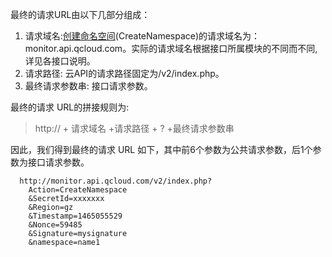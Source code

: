 最终的请求URL由以下几部分组成：
1) 请求域名:[创建命名空间](/doc/api/255/创建命名空间 )(CreateNamespace)的请求域名为：monitor.api.qcloud.com。实际的请求域名根据接口所属模块的不同而不同, 详见各接口说明。
2) 请求路径: 云API的请求路径固定为/v2/index.php。
3) 最终请求参数串: 接口请求参数。

最终的请求 URL的拼接规则为:
> http:// + 请求域名 +请求路径 + ? +最终请求参数串

因此，我们得到最终的请求 URL 如下，其中前6个参数为公共请求参数，后1个参数为接口请求参数。

```
  http://monitor.api.qcloud.com/v2/index.php?
	Action=CreateNamespace
	&SecretId=xxxxxxx
	&Region=gz
	&Timestamp=1465055529
	&Nonce=59485
	&Signature=mysignature
	&namespace=name1
```
